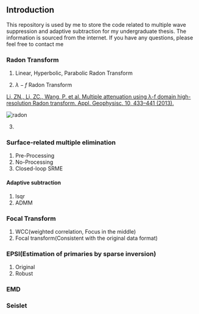 ## Introduction

This repository is used by me to store the code related to multiple wave suppression and adaptive subtraction for my undergraduate thesis. The information is sourced from the internet. If you have any questions, please feel free to contact me

### Radon Transform

1. Linear, Hyperbolic, Parabolic Radon Transform

2. $\lambda-f$ Radon Transform

[Li, ZN., Li, ZC., Wang, P. et al. Multiple attenuation using λ-f domain high-resolution Radon transform. Appl. Geophysisc. 10, 433–441 (2013).](https://doi.org/10.1007/s11770-013-0405-1)

![radon](https://github.com/Lipeng-Lai/Mutiples_Suppression/blob/main/images/radon.png)

3. 


### Surface-related multiple elimination

1. Pre-Processing
2. No-Processing
3. Closed-loop SRME

#### Adaptive subtraction

1.  lsqr
2.  ADMM

### Focal Transform

1. WCC(weighted correlation, Focus in the middle) 
2. Focal transform(Consistent with the original data format)


### EPSI(Estimation of primaries by sparse inversion)

1. Original
2. Robust


### EMD


### Seislet
